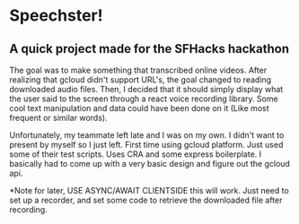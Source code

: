 
# Speechster!
## A quick project made for the SFHacks hackathon
The goal was to make something that transcribed online videos. After realizing that gcloud didn't support URL's,
the goal changed to reading downloaded audio files. Then, I decided that it should simply display what the user said to the screen through a react voice recording library. Some cool text manipulation and data could have been done on it (Like most frequent or similar words).

Unfortunately, my teammate left late and I was on my own. I didn't want to present by myself so I just left.
First time using gcloud platform. Just used some of their test scripts.
Uses CRA and some express boilerplate. I basically had to come up with a very basic design and figure out the gcloud api.

*Note for later, USE ASYNC/AWAIT CLIENTSIDE this will work.
Just need to set up a recorder, and set some code to retrieve the downloaded file after recording. 
